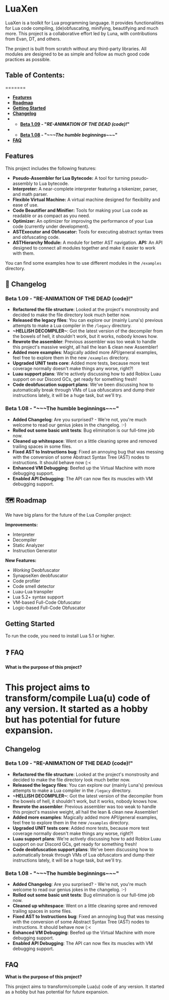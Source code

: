 # LuaXen

LuaXen is a toolkit for Lua programming language. It provides functionalities for Lua code compiling, (de)obfuscating, minifying, beautifying and much more. This project is a collaborative effort led by Luna, with contributions from Evan, DT, and others.

The project is built from scratch without any third-party libraries. All modules are designed to be as simple and follow as much good code practices as possible.

## Table of Contents:
=======
- **[Features](#features)**
- **[Roadmap](#roadmap)**
- **[Getting Started](#getting-started)**
- **[Changelog](#changelog)**
- - **[Beta 1.09](#beta-109---re-animation-of-the-dead-code) - "*RE-ANIMATION OF THE DEAD (code)!*"**
- - **[Beta 1.08](#beta-108---the-humble-beginnings) - "*\~\~\~The humble beginnings\~\~\~*"**
- **[FAQ](#faq)**

## Features

This project includes the following features:

- **Pseudo-Assembler for Lua Bytecode:** A tool for turning pseudo-assembly to Lua bytecode.
- **Interpreter:** A near-complete interpreter featuring a tokenizer, parser, and math parser.
- **Flexible Virtual Machine:** A virtual machine designed for flexibility and ease of use.
- **Code Beautifier and Minifier:** Tools for making your Lua code as readable or as compact as you need.
- **Optimizer:** An optimizer for improving the performance of your Lua code (currently under development).
- **ASTExecutor and Obfuscator:** Tools for executing abstract syntax trees and obfuscating code.
- **ASTHierarchy Module:** A module for better AST navigation.
  **API:** An API designed to connect all modules together and make it easier to work with them.

You can find some examples how to use different modules in the `/examples` directory.

## 📝 Changelog

### Beta 1.09 - "RE-ANIMATION OF THE DEAD (code)!"

- **Refactored the file structure**: Looked at the project's monstrosity and decided to make the file directory look much better now.
- **Released the legacy files**: You can explore our (mainly Luna's) previous attempts to make a Lua compiler in the `/legacy` directory.
- **\~HELLISH DECOMPILER\~**: Got the latest version of the decompiler from the bowels of hell, it shouldn't work, but it works, nobody knows how.
- **Rewrote the assembler**: Previous assembler was too weak to handle this project's massive weight, all hail the lean & clean new Assembler!
- **Added more examples**: Magically added more API/general examples, feel free to explore them in the new `/examples` directory.
- **Upgraded UNIT tests core**: Added more tests, because more test coverage normally doesn't make things any worse, right?!
- **Luau support plans**: We're actively discussing how to add Roblox Luau support on our Discord GCs, get ready for something fresh!
- **Code deobfuscation support plans**: We've been discussing how to automatically break through VMs of Lua obfuscators and dump their instructions lately, it will be a huge task, but we'll try.

### Beta 1.08 - "\~\~\~The humble beginnings\~\~\~"

- **Added Changelog**: Are you surprised? - We're not, you're much welcome to read our genius jokes in the changelog. :-)
- **Rolled out some basic unit tests**: Bug elimination is our full-time job now.
- **Cleaned up whitespace**: Went on a little cleaning spree and removed trailing spaces in some files.
- **Fixed AST to Instructions bug**: Fixed an annoying bug that was messing with the conversion of some Abstract Syntax Tree (AST) nodes to instructions. It should behave now (:<
- **Enhanced VM Debugging**: Beefed up the Virtual Machine with more debugging support.
- **Enabled API Debugging**: The API can now flex its muscles with VM debugging support.

## 🗺️ Roadmap

We have big plans for the future of the Lua Compiler project:

**Improvements:**

- Interpreter
- Decompiler
- Static Analyzer
- Instruction Generator

**New Features:**

- *Working* Deobfuscator
- SynapseXen deobfuscator
- Code profiler
- Code smell detector
- Luau-Lua transpiler
- Lua 5.2+ syntax support
- VM-based Full-Code Obfuscator
- Logic-based Full-Code Obfuscator

## Getting Started

To run the code, you need to install Lua 5.1 or higher.

## ❓ FAQ

**What is the purpose of this project?**

This project aims to transform/compile Lua(u) code of any version. It started as a hobby but has potential for future expansion.
=======
## Changelog

### Beta 1.09 - "RE-ANIMATION OF THE DEAD (code)!"

- **Refactored the file structure**: Looked at the project's monstrosity and decided to make the file directory look much better now.
- **Released the legacy files**: You can explore our (mainly Luna's) previous attempts to make a Lua compiler in the `/legacy` directory.
- **\~HELLISH DECOMPILER\~**: Got the latest version of the decompiler from the bowels of hell, it shouldn't work, but it works, nobody knows how.
- **Rewrote the assembler**: Previous assembler was too weak to handle this project's massive weight, all hail the lean & clean new Assembler!
- **Added more examples**: Magically added more API/general examples, feel free to explore them in the new `/examples` directory.
- **Upgraded UNIT tests core**: Added more tests, because more test coverage normally doesn't make things any worse, right?!
- **Luau support plans**: We're actively discussing how to add Roblox Luau support on our Discord GCs, get ready for something fresh!
- **Code deobfuscation support plans**: We've been discussing how to automatically break through VMs of Lua obfuscators and dump their instructions lately, it will be a huge task, but we'll try.

### Beta 1.08 - "\~\~\~The humble beginnings\~\~\~"

- **Added Changelog**: Are you surprised? - We're not, you're much welcome to read our genius jokes in the changelog. :-)
- **Rolled out some basic unit tests**: Bug elimination is our full-time job now.
- **Cleaned up whitespace**: Went on a little cleaning spree and removed trailing spaces in some files.
- **Fixed AST to Instructions bug**: Fixed an annoying bug that was messing with the conversion of some Abstract Syntax Tree (AST) nodes to instructions. It should behave now (:<
- **Enhanced VM Debugging**: Beefed up the Virtual Machine with more debugging support.
- **Enabled API Debugging**: The API can now flex its muscles with VM debugging support.

## FAQ

**What is the purpose of this project?**

This project aims to transform/compile Lua(u) code of any version. It started as a hobby but has potential for future expansion.
